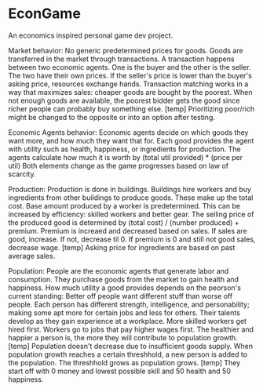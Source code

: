 # EconGame
An economics inspired personal game dev project.

Market behavior:
No generic predetermined prices for goods.
Goods are transferred in the market through transactions.
A transaction happens between two economic agents. One is the buyer and the other is the seller.
The two have their own prices. If the seller's price is lower than the buyer's asking price, resources exchange hands.
Transaction matching works in a way that maximizes sales: cheaper goods are bought by the poorest.
When not enough goods are available, the poorest bidder gets the good since richer people can probably buy something else.
[temp] Prioritizing poor/rich might be changed to the opposite or into an option after testing.

Economic Agents behavior:
Economic agents decide on which goods they want more, and how much they want that for.
Each good provides the agent with utility such as health, happiness, or ingredients for production.
The agents calculate how much it is worth by (total util provided) * (price per util)
Both elements change as the game progresses based on law of scarcity.

Production:
Production is done in buildings.
Buildings hire workers and buy ingredients from other buildings to produce goods. These make up the total cost.
Base amount produced by a worker is predetermined. This can be increased by efficiency: skilled workers and better gear.
The selling price of the produced good is determined by (total cost) / (number produced) + premium.
Premium is increaed and decreased based on sales. If sales are good, increase. If not, decrease til 0.
If premium is 0 and still not good sales, decrease wage.
[temp] Asking price for ingredients are based on past average sales.

Population:
People are the economic agents that generate labor and consumption.
They purchase goods from the market to gain health and happiness.
How much utility a good provides depends on the peorson's current standing: Better off people want different stuff than worse off people.
Each person has different strength, intelligence, and personability; making some apt more for certain jobs and less for others.
Their talents develop as they gain experience at a workplace.
More skilled workers get hired first. Workers go to jobs that pay higher wages first.
The healthier and happier a person is, the more they will contribute to population growth.
[temp] Population doesn't decrease due to insufficient goods supply.
When population growth reaches a certain threshhold, a new person is added to the population.
The threshhold grows as population grows.
[temp] They start off with 0 money and lowest possible skill and 50 health and 50 happiness.
